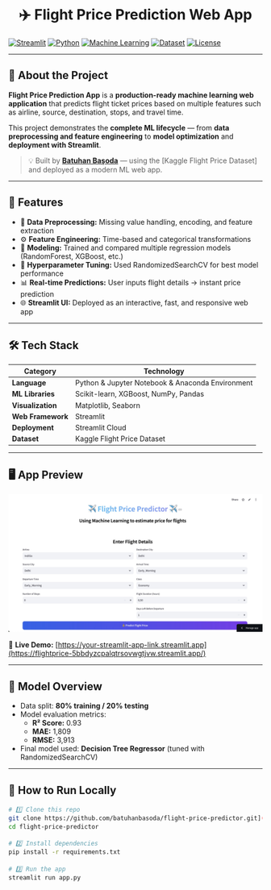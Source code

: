 # <h1 align = "center">✈️ Flight Price Prediction Web App</h1>  

[![Streamlit](https://img.shields.io/badge/Framework-Streamlit-FF4B4B?logo=streamlit&logoColor=white)](https://streamlit.io/)
[![Python](https://img.shields.io/badge/Python-3.10+-3776AB?logo=python&logoColor=white)](https://www.python.org/)
[![Machine Learning](https://img.shields.io/badge/Model-XGBoost%20|%20RandomForest-brightgreen)](https://xgboost.ai/)
[![Dataset](https://img.shields.io/badge/Dataset-Kaggle-blue?logo=kaggle)](https://www.kaggle.com/)
[![License](https://img.shields.io/badge/License-MIT-yellow)](LICENSE)

---

## 🧠 About the Project

**Flight Price Prediction App** is a **production-ready machine learning web application** that predicts flight ticket prices based on multiple features such as airline, source, destination, stops, and travel time.

This project demonstrates the **complete ML lifecycle** — from **data preprocessing and feature engineering** to **model optimization** and **deployment with Streamlit**.

> 💡 Built by [**Batuhan Başoda**](https://www.linkedin.com/in/batuhan-ba%C5%9Foda-b78799377/) — using the [Kaggle Flight Price Dataset] and deployed as a modern ML web app.

---

## 🚀 Features

- 🧩 **Data Preprocessing:** Missing value handling, encoding, and feature extraction  
- ⚙️ **Feature Engineering:** Time-based and categorical transformations  
- 🧠 **Modeling:** Trained and compared multiple regression models (RandomForest, XGBoost, etc.)  
- 🎯 **Hyperparameter Tuning:** Used RandomizedSearchCV for best model performance  
- 📊 **Real-time Predictions:** User inputs flight details → instant price prediction  
- 🌐 **Streamlit UI:** Deployed as an interactive, fast, and responsive web app  

---

## 🛠️ Tech Stack

| Category | Technology |
|-----------|-------------|
| **Language** | Python & Jupyter Notebook & Anaconda Environment|
| **ML Libraries** | Scikit-learn, XGBoost, NumPy, Pandas |
| **Visualization** | Matplotlib, Seaborn |
| **Web Framework** | Streamlit |
| **Deployment** | Streamlit Cloud |
| **Dataset** | Kaggle Flight Price Dataset |

---

## 🖥️ App Preview

<p align="center">
  <img src="images/app_preview.jpeg" width="700" alt="Flight Price Prediction App Screenshot">
</p>

🔗 **Live Demo:** [https://your-streamlit-app-link.streamlit.app](https://flightprice-5bbdyzcpalqtrsovwgtjvw.streamlit.app/)

---

## 🧮 Model Overview

- Data split: **80% training / 20% testing**
- Model evaluation metrics:
  - **R² Score:** 0.93  
  - **MAE:** 1,809  
  - **RMSE:** 3,913  
- Final model used: **Decision Tree Regressor** (tuned with RandomizedSearchCV)

---

## 🧰 How to Run Locally

```bash
# 1️⃣ Clone this repo
git clone https://github.com/batuhanbasoda/flight-price-predictor.git](https://github.com/Batuhan-METU/FlightPricePredictor-MachineLearningModel
cd flight-price-predictor

# 2️⃣ Install dependencies
pip install -r requirements.txt

# 3️⃣ Run the app
streamlit run app.py
